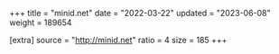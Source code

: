 +++
title = "minid.net"
date = "2022-03-22"
updated = "2023-06-08"
weight = 189654

[extra]
source = "http://minid.net"
ratio = 4
size = 185
+++

